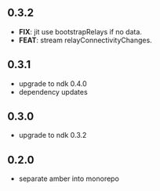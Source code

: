 ## 0.3.2

 - **FIX**: jit use bootstrapRelays if no data.
 - **FEAT**: stream relayConnectivityChanges.

## 0.3.1

 - upgrade to ndk 0.4.0
 - dependency updates

## 0.3.0
 - upgrade to ndk 0.3.2
## 0.2.0
 - separate amber into monorepo
